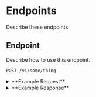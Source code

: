 # Endpoints
Describe these endpoints

## Endpoint
Describe how to use this endpoint.

```
POST /v1/some/thing
```

<details>
<summary>**Example Request**</summary>

```sh
curl -X GET \
  -H "Authorization: Bearer ${ACCESS_TOKEN}" \
  -H "Accept: application/json" \
  https://jarvis.dosomething.org/v1/some/thing
```
</details>

<details>
<summary>**Example Response**</summary>

```js
// 200 OK

{
  "data": {
    ...
  }
}
```
</details>
